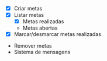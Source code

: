 - [x] Criar metas
- [x] Listar metas
    - [x] Metas realizadas
    - Metas abertas
- [x] Marcar/desmarcar metas realizadas
- Remover metas
- Sistema de mensagens